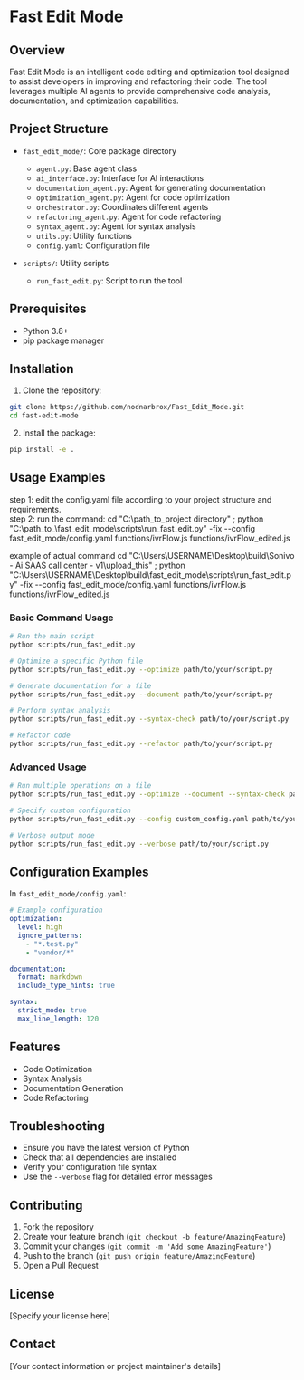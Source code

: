 # Fast Edit Mode


## Overview
Fast Edit Mode is an intelligent code editing and optimization tool designed to assist developers in improving and refactoring their code. The tool leverages multiple AI agents to provide comprehensive code analysis, documentation, and optimization capabilities.

## Project Structure
- `fast_edit_mode/`: Core package directory
  - `agent.py`: Base agent class
  - `ai_interface.py`: Interface for AI interactions
  - `documentation_agent.py`: Agent for generating documentation
  - `optimization_agent.py`: Agent for code optimization
  - `orchestrator.py`: Coordinates different agents
  - `refactoring_agent.py`: Agent for code refactoring
  - `syntax_agent.py`: Agent for syntax analysis
  - `utils.py`: Utility functions
  - `config.yaml`: Configuration file

- `scripts/`: Utility scripts
  - `run_fast_edit.py`: Script to run the tool

## Prerequisites
- Python 3.8+
- pip package manager

## Installation

1. Clone the repository:
```bash
git clone https://github.com/nodnarbrox/Fast_Edit_Mode.git
cd fast-edit-mode
```

2. Install the package:
```bash
pip install -e .
```

## Usage Examples
step 1: edit the config.yaml file according to your project structure and requirements.\
step 2: run the command: cd "C:\\path_to_project directory" ; python "C:\\path_to_\\fast_edit_mode\\scripts\\run_fast_edit.py" -fix --config fast\_edit\_mode/config.yaml functions/ivrFlow.js functions/ivrFlow\_edited.js

example of actual command cd "C:\Users\USERNAME\Desktop\build\Sonivo - Ai SAAS call center - v1\upload_this" ; python "C:\Users\USERNAME\Desktop\build\fast_edit_mode\scripts\run_fast_edit.py" -fix --config fast_edit_mode/config.yaml functions/ivrFlow.js functions/ivrFlow_edited.js
### Basic Command Usage
```bash
# Run the main script
python scripts/run_fast_edit.py

# Optimize a specific Python file
python scripts/run_fast_edit.py --optimize path/to/your/script.py

# Generate documentation for a file
python scripts/run_fast_edit.py --document path/to/your/script.py

# Perform syntax analysis
python scripts/run_fast_edit.py --syntax-check path/to/your/script.py

# Refactor code
python scripts/run_fast_edit.py --refactor path/to/your/script.py
```

### Advanced Usage
```bash
# Run multiple operations on a file
python scripts/run_fast_edit.py --optimize --document --syntax-check path/to/your/script.py

# Specify custom configuration
python scripts/run_fast_edit.py --config custom_config.yaml path/to/your/script.py

# Verbose output mode
python scripts/run_fast_edit.py --verbose path/to/your/script.py
```

## Configuration Examples
In `fast_edit_mode/config.yaml`:
```yaml
# Example configuration
optimization:
  level: high
  ignore_patterns:
    - "*.test.py"
    - "vendor/*"

documentation:
  format: markdown
  include_type_hints: true

syntax:
  strict_mode: true
  max_line_length: 120
```

## Features
- Code Optimization
- Syntax Analysis
- Documentation Generation
- Code Refactoring

## Troubleshooting
- Ensure you have the latest version of Python
- Check that all dependencies are installed
- Verify your configuration file syntax
- Use the `--verbose` flag for detailed error messages

## Contributing
1. Fork the repository
2. Create your feature branch (`git checkout -b feature/AmazingFeature`)
3. Commit your changes (`git commit -m 'Add some AmazingFeature'`)
4. Push to the branch (`git push origin feature/AmazingFeature`)
5. Open a Pull Request

## License
[Specify your license here]

## Contact
[Your contact information or project maintainer's details]
